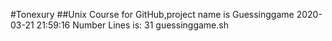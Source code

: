 #Tonexury
##Unix Course for GitHub,project name is Guessinggame
2020-03-21 21:59:16
Number Lines is:
31 guessinggame.sh

